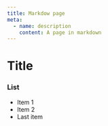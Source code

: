 ```yaml
---
title: Markdow page
meta:
  - name: description
    content: A page in markdown
---
```


# Title
 
### List
 - Item 1
 - Item 2
 - Last item